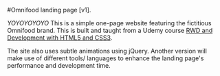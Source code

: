 #Omnifood landing page [v1].

*YOYOYOYOYO*
This is a simple one-page website featuring the fictitious Omnifood brand. This is built and taught from a Udemy course [RWD and Development with HTML5 and CSS3](https://www.udemy.com/design-and-develop-a-killer-website-with-html5-and-css3/). 

The site also uses subtle animations using jQuery. Another version will make use of different tools/ languages to enhance the landing page's performance and development time. 
